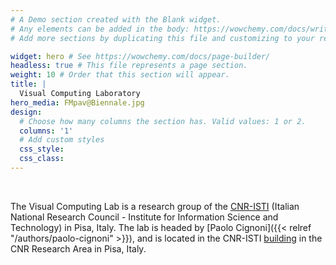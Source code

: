 ```yaml
---
# A Demo section created with the Blank widget.
# Any elements can be added in the body: https://wowchemy.com/docs/writing-markdown-latex/
# Add more sections by duplicating this file and customizing to your requirements.

widget: hero # See https://wowchemy.com/docs/page-builder/
headless: true # This file represents a page section.
weight: 10 # Order that this section will appear.
title: |
  Visual Computing Laboratory
hero_media: FMpav@Biennale.jpg
design:
  # Choose how many columns the section has. Valid values: 1 or 2.
  columns: '1'
  # Add custom styles
  css_style:
  css_class:
---
```


<br>

The Visual Computing Lab is a research group of the [CNR-ISTI](https://www.isti.cnr.it/) (Italian National Research Council - Institute for Information Science and Technology) in Pisa, Italy. The lab is headed by [Paolo Cignoni]({{< relref "/authors/paolo-cignoni" >}}), and is located in the CNR-ISTI [building](https://www.isti.cnr.it/en/about/reach-us) in the CNR Research Area in Pisa, Italy. 

